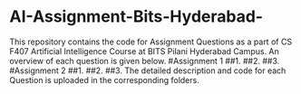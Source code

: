 # AI-Assignment-Bits-Hyderabad-

This repository contains the code for Assignment Questions as a part of CS F407 Artificial Intelligence Course at BITS Pilani Hyderabad Campus. An overview of each question is given below.
#Assignment 1
##1.
##2.
##3.
#Assignment 2
##1.
##2.
##3.
The detailed description and code for each Question is uploaded in the corresponding folders.
